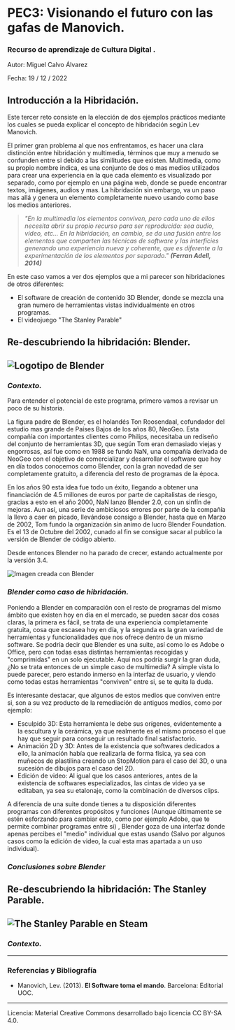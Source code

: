 
# PEC3: Visionando el futuro con las gafas de Manovich.

### Recurso de aprendizaje de Cultura Digital .


Autor:  Miguel Calvo Álvarez


Fecha:  19 / 12 / 2022



 



## Introducción a la Hibridación.

Este tercer reto consiste en la elección de dos ejemplos prácticos mediante los cuales se pueda explicar el concepto de hibridación según Lev Manovich. 

El primer gran problema al que nos enfrentamos, es hacer una clara distinción entre hibridación y multimedia, términos que muy a menudo se confunden entre si debido a las similitudes que existen. Multimedia, como su propio nombre indica, es una conjunto de dos o mas medios utilizados para crear una experiencia en la que cada elemento es visualizado por separado, como por ejemplo en una página web, donde se puede encontrar textos, imágenes, audios y mas. La hibridación sin embargo, va un paso mas allá y genera un elemento completamente nuevo usando como base los medios anteriores.

> _"En la multimedia los elementos conviven, pero cada uno de ellos necesita abrir su propio recurso para ser reproducido: sea audio, vídeo, etc… En la hibridación, en cambio, se da una fusión entre los elementos que comparten las técnicas de software y las interfícies generando una experiencia nueva y coherente, que es diferente a la experimentación de los elementos por separado." **(Ferran Adell, 2014)**_

En este caso vamos a ver dos ejemplos que a mi parecer son hibridaciones de otros diferentes: 

 - El software de creación de contenido 3D Blender, donde se mezcla una gran numero de herramientas vistas individualmente en otros programas.
 - El videojuego "The Stanley Parable"


## Re-descubriendo la hibridación: Blender.

![Logotipo de Blender](https://download.blender.org/branding/blender_logo_socket.png)
---
### *Contexto.*

Para entender el potencial de este programa, primero vamos a revisar un poco de su historia.

La figura padre de Blender, es el holandés Ton Roosendaal, cofundador del estudio mas grande de Países Bajos de los años 80, NeoGeo. Esta compañía con importantes clientes como Philips, necesitaba un rediseño del conjunto de herramientas 3D, que según Tom eran demasiado viejas y engorrosas, así fue como en 1988 se fundo NaN, una compañía derivada de NeoGeo con el objetivo de comercializar y desarrollar el software que hoy en día todos conocemos como Blender, con la gran novedad de ser completamente gratuito, a diferencia del resto de programas de la época.

En los años 90 esta idea fue todo un éxito, llegando a obtener una financiación de 4.5 millones de euros por parte de capitalistas de riesgo, gracias a esto en el año 2000, NaN lanzo Blender 2.0, con un sinfín de mejoras. Aun así, una serie de ambiciosos errores por parte de la compañía la llevo a caer en picado, llevándose consigo a Blender, hasta que en Marzo de 2002, Tom fundo la organización sin animo de lucro Blender Foundation. Es el 13 de Octubre del 2002, cunado al fin se consigue sacar al publico la versión de Blender de código abierto.

Desde entonces Blender no ha parado de crecer, estando actualmente por la versión 3.4.

![Imagen creada con Blender](https://upload.wikimedia.org/wikipedia/commons/4/42/Blender3D_CircularWaveAnim.gif)


### *Blender como caso de hibridación.*

Poniendo a Blender en comparación con el resto de programas del mismo ámbito que existen hoy en día en el mercado, se pueden sacar dos cosas claras, la primera es fácil, se trata de una experiencia completamente gratuita, cosa que escasea hoy en día, y la segunda es la gran variedad de herramientas y funcionalidades que nos ofrece dentro de un mismo software. Se podría decir que Blender es una suite, así como lo es Adobe o Office, pero con todas esas distintas herramientas recogidas y "comprimidas" en un solo ejecutable. Aquí nos podría surgir la gran duda, ¿No se trata entonces de un simple caso de multimedia? A simple vista lo puede parecer, pero estando inmerso en la interfaz de usuario, y viendo como todas estas herramientas "conviven" entre si, se te quita la duda.

Es interesante destacar, que algunos de estos medios que conviven entre si, son a su vez producto de la remediación de antiguos medios, como por ejemplo:

 - Esculpido 3D: Esta herramienta le debe sus orígenes, evidentemente a la escultura y la cerámica, ya que realmente es el mismo proceso el que hay que seguir para conseguir un resultado final satisfactorio.
 - Animación 2D y 3D: Antes de la existencia que softwares dedicados a ello, la animación había que realizarla de forma física, ya sea con muñecos de plastilina creando un StopMotion para el caso del 3D, o una sucesión de dibujos para el caso del 2D.
 - Edición de video: Al igual que los casos anteriores, antes de la existencia de softwares especializados, las cintas de video ya se editaban, ya sea su etalonaje, como la combinación de diversos clips.

A diferencia de una suite donde tienes a tu disposición diferentes programas con diferentes propósitos y funciones (Aunque últimamente se estén esforzando para cambiar esto, como por ejemplo Adobe, que te permite combinar programas entre si) , Blender goza de una interfaz donde apenas percibes el "medio" individual que estas usando (Salvo por algunos casos como la edición de video, la cual esta mas apartada a un uso individual).

### *Conclusiones sobre Blender*
    


## Re-descubriendo la hibridación: The Stanley Parable.

![The Stanley Parable en Steam](https://cdn.cloudflare.steamstatic.com/steam/apps/221910/header.jpg?t=1668035575)
---
### *Contexto.*









---
### Referencias y Bibliografía

* Manovich, Lev. (2013). **El Software toma el mando**. Barcelona: Editorial UOC. 


----

Licencia: Material Creative Commons desarrollado bajo licencia CC BY-SA 4.0. 
